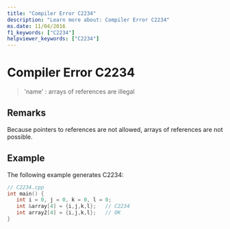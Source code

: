 ```yaml
---
title: "Compiler Error C2234"
description: "Learn more about: Compiler Error C2234"
ms.date: 11/04/2016
f1_keywords: ["C2234"]
helpviewer_keywords: ["C2234"]
---
```

# Compiler Error C2234

> 'name' : arrays of references are illegal

## Remarks

Because pointers to references are not allowed, arrays of references are not possible.

## Example

The following example generates C2234:

```cpp
// C2234.cpp
int main() {
   int i = 0, j = 0, k = 0, l = 0;
   int &array[4] = {i,j,k,l};   // C2234
   int array2[4] = {i,j,k,l};   // OK
}
```
